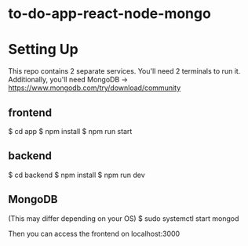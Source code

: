 # to-do-app-react-node-mongo

# Setting Up
This repo contains 2 separate services. You'll need 2 terminals to run it.
Additionally, you'll need MongoDB -> https://www.mongodb.com/try/download/community

## frontend
$ cd app
$ npm install
$ npm run start

## backend
$ cd backend
$ npm install
$ npm run dev

## MongoDB
(This may differ depending on your OS)
$ sudo systemctl start mongod

Then you can access the frontend on localhost:3000
